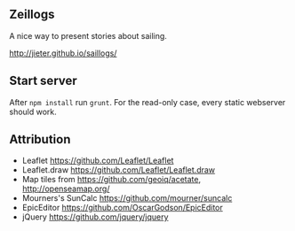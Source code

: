 Zeillogs
--------

A nice way to present stories about sailing.

http://jieter.github.io/saillogs/

## Start server
After `npm install` run `grunt`. For the read-only case, every static webserver should work.

## Attribution
 - Leaflet https://github.com/Leaflet/Leaflet
 - Leaflet.draw https://github.com/Leaflet/Leaflet.draw
 - Map tiles from https://github.com/geoiq/acetate, http://openseamap.org/
 - Mourners's SunCalc https://github.com/mourner/suncalc
 - EpicEditor https://github.com/OscarGodson/EpicEditor
 - jQuery https://github.com/jquery/jquery

